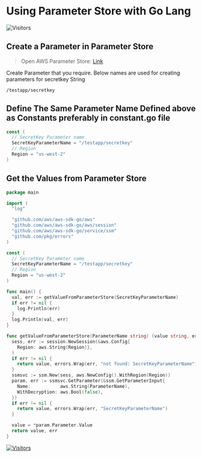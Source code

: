 # Using Parameter Store with Go Lang

![Visitors](https://api.visitorbadge.io/api/visitors?path=aasisodiya.go.golang-aws-operations.aws-parameter-store&labelColor=%23ffa500&countColor=%23263759&labelStyle=upper)

## Create a Parameter in Parameter Store

> Open AWS Parameter Store: [Link](https://us-west-2.console.aws.amazon.com/systems-manager/parameters?region=us-west-2)

Create Parameter that you require. Below names are used for creating parameters for secretkey String

```text
/testapp/secretkey
```

## Define The Same Parameter Name Defined above as Constants preferably in constant.go file

```go
const (
  // SecretKey Parameter name
  SecretKeyParameterName = "/testapp/secretkey"
  // Region
  Region = "us-west-2"
)
```

## Get the Values from Parameter Store

```go
package main

import (
  "log"

  "github.com/aws/aws-sdk-go/aws"
  "github.com/aws/aws-sdk-go/aws/session"
  "github.com/aws/aws-sdk-go/service/ssm"
  "github.com/pkg/errors"
)

const (
  // SecretKey Parameter name
  SecretKeyParameterName = "/testapp/secretkey"
  // Region
  Region = "us-west-2"
)

func main() {
  val, err := getValueFromParameterStore(SecretKeyParameterName)
  if err != nil {
    log.Println(err)
  }
  log.Println(val, err)
}

func getValueFromParameterStore(ParameterName string) (value string, err error) {
  sess, err := session.NewSession(&aws.Config{
    Region: aws.String(Region)},
  )
  if err != nil {
    return value, errors.Wrap(err, "not found: SecretKeyParameterName")
  }
  ssmsvc := ssm.New(sess, aws.NewConfig().WithRegion(Region))
  param, err := ssmsvc.GetParameter(&ssm.GetParameterInput{
    Name:           aws.String(ParameterName),
    WithDecryption: aws.Bool(false),
  })
  if err != nil {
    return value, errors.Wrap(err, "SecretKeyParameterName")
  }

  value = *param.Parameter.Value
  return value, err
}
```

[![Visitors](https://api.visitorbadge.io/api/visitors?path=aasisodiya.go&labelColor=%23ffa500&countColor=%23263759&labelStyle=upper)](https://visitorbadge.io/status?path=aasisodiya.go)
